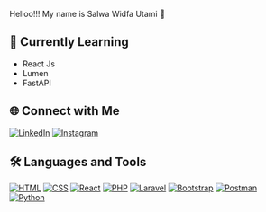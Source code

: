 Helloo!!! My name is Salwa Widfa Utami 👋

## 📝 Currently Learning
<ul>
  <li>React Js</li>
  <li>Lumen</li>
  <li>FastAPI</li>
</ul>

## 🌐 Connect with Me
[![LinkedIn](https://img.shields.io/badge/LinkedIn-0A66C2?style=for-the-badge&logo=linkedin&logoColor=white)]([linkedin.com/in/salwa-widfa-utami-aa0a57277/](https://www.linkedin.com/in/salwa-widfa-utami-aa0a57277/))
[![Instagram](https://img.shields.io/badge/Instagram-E4405F?style=for-the-badge&logo=instagram&logoColor=white)](https://www.instagram.com/salwidfau/)

## 🛠 Languages and Tools
[![HTML](https://img.shields.io/badge/HTML-E34F26?style=for-the-badge&logo=html5&logoColor=white)](https://developer.mozilla.org/en-US/docs/Web/HTML)
[![CSS](https://img.shields.io/badge/CSS-1572B6?style=for-the-badge&logo=css3&logoColor=white)](https://developer.mozilla.org/en-US/docs/Web/CSS)
[![React](https://img.shields.io/badge/React-61DAFB?style=for-the-badge&logo=react&logoColor=black)](https://reactjs.org/)
[![PHP](https://img.shields.io/badge/PHP-777BB4?style=for-the-badge&logo=php&logoColor=white)](https://www.php.net/)
[![Laravel](https://img.shields.io/badge/Laravel-FF2D20?style=for-the-badge&logo=laravel&logoColor=white)](https://laravel.com/)
[![Bootstrap](https://img.shields.io/badge/Bootstrap-563D7C?style=for-the-badge&logo=bootstrap&logoColor=white)](https://getbootstrap.com/)
[![Postman](https://img.shields.io/badge/Postman-FF6C37?style=for-the-badge&logo=postman&logoColor=white)](https://www.postman.com/)
[![Python](https://img.shields.io/badge/Python-36C2CE?style=for-the-badge&logo=python&logoColor=white)](https://www.python.com/)
